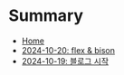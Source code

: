 # Summary

- [Home](./home.md)
- [2024-10-20: flex & bison](./2024-10-20.md)
- [2024-10-19: 블로그 시작](./2024-10-19.md)
